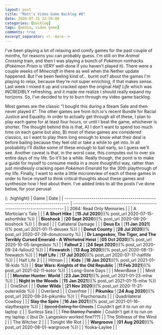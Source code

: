 ```yaml
---
layout: post
title: "Matt's Video Game Backlog #0"
date: 2020-07-15 22:59:00
categories: [backlog]
tags: [media, video game]
comments: true
excerpt_separator: <!--more-->
---
```


I've been playing a lot of relaxing and comfy games for the past couple of months, for reasons you can probably guess. I'm still on the _Animal Crossing_ train, and then I was playing a bunch of _Pokémon_ romhacks (_Pokémon Prism_ is VERY well-done if you haven't played it). There were a couple weeks of _Minecraft_ in there as well when the Nether update happened. But I've been feeling kind of... burnt out? about the games I'm playing to relax, because they're not super enriching, if that makes sense. Last week I mixed it up and cracked open the original _Half Life_ which was INCREDIBLY refreshing, and it made me realize I should really expand my horizons. So, I've decided to try to burn through my video game backlog.

<!--more-->

Most games are the classic "I bought this during a Steam Sale and then never played it". The other games are from itch.io's recent Bundle for Racial Justice and Equality. In order to actually get through all of these, I plan to play each game for at least four hours, or until I beat the game, whichever is shorter. The thought behind this is that, A) I don't want to spend too much time on each game but also, B) most of these games are considered classics, so I want to play them long enough to know what their deal is before bailing because they feel old or take a while to get into. In all probability I'll dislike some of these enough to bail early, so I guess we'll see. Another caveat is that, in the worst case, this computes out to over six entire days of my life. So it'll be a while. Really though, the point is to make a guide for myself to consume media in a more thoughtful way, rather than just mindlessly cracking open _Pokémon Emerald_ for the 30th playthrough of my life. Finally, I want to write a little microreview of each of these games in order to force myself to think critical thoughts about these games and synthesize how I feel about them. I've added links to all the posts I've done below, for your perusal:

{: .highlight}
| Game                                                                             | Date                                                                      |
| -------------------------------------------------------------------------------- | ------------------------------------------------------------------------- |
| 2064: Read Only Memories                                                         |                                                                           |
| A Mortician's Tale                                                               |                                                                           |
| **A Short Hike**                                                                 | [**15 Jul 2020**]({% post_url 2020-07-15-ashorthike %})                   |
| **Bioshock**                                                                     | [**20 Sept 2020**]({% post_url 2020-09-20-bioshock %})                    |
| Braid                                                                            |                                                                           |
| Catlateral Damage                                                                |                                                                           |
| **Deus Ex**                                                                      | [**11 Jan 2021**]({% post_url 2021-01-11-deusex %})                       |
| **Donut County**                                                                 | [**28 Jul 2020**](% post_url 2020-07-28-donutcounty %)                    |
| **Dr Langeskov, The Tiger, and The Terribly Cursed Emerald - A Whirlwind Heist** | [**05 Oct 2020**](% post_url 2020-10-05-langeskov %)                      |
| **Fallout 2**                                                                    | [**24 Sept 2020**]({% post_url 2020-09-24-fallout2 %})                    |
| **Firewatch**                                                                    | [**13 Aug 2020**]({% post_url 2020-08-13-firewatch %})                    |
| **Half Life**                                                                    | [**17 Jul 2020**]({% post_url 2020-07-17-halflife %})                     |
| Half Life 2                                                                      |                                                                           |
| Hitman                                                                           |                                                                           |
| **Kids**                                                                         | [**18 Jan 2021**]({% post_url 2021-01-18-kids %})                         |
| **Star Wars: Knights of the Old Republic**                                       | [**11 Feb 2021**]({% post_url 2021-02-11-kotor %})                        |
| Long-Gone Days                                                                   |                                                                           |
| MewnBase                                                                         |                                                                           |
| Minit                                                                            |                                                                           |
| **Monster Hunter: World**                                                        | [**23 Jan 2021**]({% post_url 2021-01-23-mhw %})                          |
| **Night in the Woods**                                                           | [**15 Jan 2021**]({% post_url 2021-01-15-nitw %})                         |
| OneShot                                                                          |                                                                           |
| **Outer Wilds**                                                                  | [**21 Nov 2020**]({% post_url 2020-11-21-outerwilds %})                   |
| Overland                                                                         |                                                                           |
| Oxenfree                                                                         |                                                                           |
| **Pikuniku**                                                                     | [**24 Aug 2020**]({% post_url 2020-08-24-pikuniku %})                     |
| Psychonauts                                                                      |                                                                           |
| Quadrilateral Cowboy                                                             |                                                                           |
| **Slay the Spire**                                                               | [**16 Jan 2021**]({% post_url 2021-01-16-slaythespire %})                 |
| ~~Speed Dating for Ghosts~~                                                      | Couldn't get it to run on my laptop :(                                    |
| Sunless Sea                                                                      |                                                                           |
| ~~The Stanley Parable~~                                                          | Couldn't get it to run on my laptop :( (but Dr. Langeskov worked fine???) |
| The Stillness of the Wind                                                        |                                                                           |
| The Witcher 2                                                                    |                                                                           |
| Tonight We Riot                                                                  |                                                                           |
| **Wargroove**                                                                    | [**01 Aug 2020**]({% post_url 2020-08-01-wargroove %})                    |
| Yooka-Laylee                                                                     |                                                                           |
